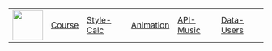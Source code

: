 <table>
    <tr>
        <td><img src="/teacher//images/logo.png" height="60" title="Frontend" alt=""></td>
        <td><a href="/teacher/index">Course</a></td>
        <td><a href="/teacher/techtalk/home_style">Style-Calc</a></td>
        <td><a href="/teacher/frontend/home_motion">Animation</a></td>
        <td><a href="/teacher/frontend/home_table">API-Music</a></td>
        <td><a href="/teacher/devops/cloud_database">Data-Users</a></td>
    </tr>
</table>

  <!--- Liquid concatentation --->
  <!--- Liquid list variable created from file containing mario metatdata for sprite --->
 <!--- Liquid integer assignment --->

<!--- HTML for page contains <p> tag named "mario" and class properties for a "sprite"  -->

<p id="mario" class="sprite"></p>
  
<!--- Embedded Cascading Style Sheet (CSS) rules, defines how HTML elements look --->
<style>

  /*CSS style rules for the elements id and class above...
  */
  .sprite {
    height: 256px;
    width: 256px;
    background-image: url('/teacher/images/mario_animation.png');
    background-repeat: no-repeat;
  }

  /*background position of sprite element
  */
  #mario {
    background-position: calc( * 256 * -1px) calc( * 256* -1px);
  }
</style>

<!--- Embedded executable code--->
<script>
  ////////// convert yml hash to javascript key value objects /////////

  var mario_metadata = {}; //key, value object
    
  
  var key = "Rest"  //key
  var values = {} //values object
  values["row"] = 0
  values["col"] = 0
  values["frames"] = 15
  mario_metadata[key] = values; //key with values added

    
  
  var key = "RestL"  //key
  var values = {} //values object
  values["row"] = 1
  values["col"] = 0
  values["frames"] = 15
  mario_metadata[key] = values; //key with values added

    
  
  var key = "Walk"  //key
  var values = {} //values object
  values["row"] = 2
  values["col"] = 0
  values["frames"] = 8
  mario_metadata[key] = values; //key with values added

    
  
  var key = "Tada"  //key
  var values = {} //values object
  values["row"] = 2
  values["col"] = 11
  values["frames"] = 3
  mario_metadata[key] = values; //key with values added

    
  
  var key = "WalkL"  //key
  var values = {} //values object
  values["row"] = 3
  values["col"] = 0
  values["frames"] = 8
  mario_metadata[key] = values; //key with values added

    
  
  var key = "TadaL"  //key
  var values = {} //values object
  values["row"] = 3
  values["col"] = 11
  values["frames"] = 3
  mario_metadata[key] = values; //key with values added

    
  
  var key = "Run1"  //key
  var values = {} //values object
  values["row"] = 4
  values["col"] = 0
  values["frames"] = 15
  mario_metadata[key] = values; //key with values added

    
  
  var key = "Run1L"  //key
  var values = {} //values object
  values["row"] = 5
  values["col"] = 0
  values["frames"] = 15
  mario_metadata[key] = values; //key with values added

    
  
  var key = "Run2"  //key
  var values = {} //values object
  values["row"] = 6
  values["col"] = 0
  values["frames"] = 15
  mario_metadata[key] = values; //key with values added

    
  
  var key = "Run2L"  //key
  var values = {} //values object
  values["row"] = 7
  values["col"] = 0
  values["frames"] = 15
  mario_metadata[key] = values; //key with values added

    
  
  var key = "Puff"  //key
  var values = {} //values object
  values["row"] = 8
  values["col"] = 0
  values["frames"] = 15
  mario_metadata[key] = values; //key with values added

    
  
  var key = "PuffL"  //key
  var values = {} //values object
  values["row"] = 9
  values["col"] = 0
  values["frames"] = 15
  mario_metadata[key] = values; //key with values added

    
  
  var key = "Cheer"  //key
  var values = {} //values object
  values["row"] = 10
  values["col"] = 0
  values["frames"] = 15
  mario_metadata[key] = values; //key with values added

    
  
  var key = "CheerL"  //key
  var values = {} //values object
  values["row"] = 11
  values["col"] = 0
  values["frames"] = 15
  mario_metadata[key] = values; //key with values added

    
  
  var key = "Flip"  //key
  var values = {} //values object
  values["row"] = 12
  values["col"] = 0
  values["frames"] = 15
  mario_metadata[key] = values; //key with values added

    
  
  var key = "FlipL"  //key
  var values = {} //values object
  values["row"] = 13
  values["col"] = 0
  values["frames"] = 15
  mario_metadata[key] = values; //key with values added

  

  ////////// animation control object /////////

  class Mario {
    constructor(meta_data) {
      this.tID = null;  //capture setInterval() task ID
      this.positionX = 0;  // current position of sprite in X direction
      this.currentSpeed = 0;
      this.marioElement = document.getElementById("mario"); //HTML element of sprite
      this.pixels = 256; //pixel offset of images in the sprite, set by liquid constant
      this.interval = 100; //animation time interval
      this.obj = meta_data;
      this.marioElement.style.position = "absolute";
    }

    animate(obj, speed) {
      let frame = 0;
      const row = obj.row * this.pixels;
      this.currentSpeed = speed;

      this.tID = setInterval(() => {
        const col = (frame + obj.col) * this.pixels;
        this.marioElement.style.backgroundPosition = `-${col}px -${row}px`;
        this.marioElement.style.left = `${this.positionX}px`;

        this.positionX += speed;
        frame = (frame + 1) % obj.frames;

        const viewportWidth = window.innerWidth;
        if (this.positionX > viewportWidth - this.pixels) {
          document.documentElement.scrollLeft = this.positionX - viewportWidth + this.pixels;
        }
      }, this.interval);
    }

    startWalking() {
      this.stopAnimate();
      this.animate(this.obj["Walk"], 3);
    }

    startRunning() {
      this.stopAnimate();
      this.animate(this.obj["Run1"], 6);
    }

    startPuffing() {
      this.stopAnimate();
      this.animate(this.obj["Puff"], 0);
    }

    startCheering() {
      this.stopAnimate();
      this.animate(this.obj["Cheer"], 0);
    }

    startFlipping() {
      this.stopAnimate();
      this.animate(this.obj["Flip"], 0);
    }

    startResting() {
      this.stopAnimate();
      this.animate(this.obj["Rest"], 0);
    }

    stopAnimate() {
      clearInterval(this.tID);
    }
  }

  const mario = new Mario(mario_metadata);

  ////////// event control /////////

  window.addEventListener("keydown", (event) => {
    if (event.key === "ArrowRight") {
      event.preventDefault();
      if (event.repeat) {
        mario.startCheering();
      } else {
        if (mario.currentSpeed === 0) {
          mario.startWalking();
        } else if (mario.currentSpeed === 3) {
          mario.startRunning();
        }
      }
    } else if (event.key === "ArrowLeft") {
      event.preventDefault();
      if (event.repeat) {
        mario.stopAnimate();
      } else {
        mario.startPuffing();
      }
    }
  });

  //touch events that enable animations
  window.addEventListener("touchstart", (event) => {
    event.preventDefault(); // prevent default browser action
    if (event.touches[0].clientX > window.innerWidth / 2) {
      // move right
      if (currentSpeed === 0) { // if at rest, go to walking
        mario.startWalking();
      } else if (currentSpeed === 3) { // if walking, go to running
        mario.startRunning();
      }
    } else {
      // move left
      mario.startPuffing();
    }
  });

  //stop animation on window blur
  window.addEventListener("blur", () => {
    mario.stopAnimate();
  });

  //start animation on window focus
  window.addEventListener("focus", () => {
     mario.startFlipping();
  });

  //start animation on page load or page refresh
  document.addEventListener("DOMContentLoaded", () => {
    // adjust sprite size for high pixel density devices
    const scale = window.devicePixelRatio;
    const sprite = document.querySelector(".sprite");
    sprite.style.transform = `scale(${0.2 * scale})`;
    mario.startResting();
  });

</script>